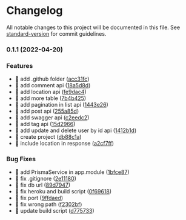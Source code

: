# Changelog

All notable changes to this project will be documented in this file. See [standard-version](https://github.com/conventional-changelog/standard-version) for commit guidelines.

### 0.1.1 (2022-04-20)


### Features

* 🎸 add .github folder ([acc31fc](https://github.com/yeukfei02/dummy-api/commit/acc31fca4037846ae3f132bc85358d9304ffbefd))
* 🎸 add comment api ([18a5d8d](https://github.com/yeukfei02/dummy-api/commit/18a5d8dfe0bd3e0d75cd3dbd28a75b5cabee7078))
* 🎸 add location api ([fe9dac4](https://github.com/yeukfei02/dummy-api/commit/fe9dac438e5f68c0f4df06f2ddbced9833866eaf))
* 🎸 add more table ([7b4b425](https://github.com/yeukfei02/dummy-api/commit/7b4b425edaa1fb9e68009dc91feda4186c8e6c9e))
* 🎸 add pagination in list api ([1443e26](https://github.com/yeukfei02/dummy-api/commit/1443e266f31722298dc2c4184a2eb7b651c9c8cf))
* 🎸 add post api ([255a85d](https://github.com/yeukfei02/dummy-api/commit/255a85dc6e59ced06f591680cccb3b611677a23a))
* 🎸 add swagger api ([c2eedc2](https://github.com/yeukfei02/dummy-api/commit/c2eedc2d8fd87f53ea499c4543b858f54ff1ec6c))
* 🎸 add tag api ([15d2966](https://github.com/yeukfei02/dummy-api/commit/15d2966f96acbcc232e5e775705865fc82c02cc0))
* 🎸 add update and delete user by id api ([1412b1d](https://github.com/yeukfei02/dummy-api/commit/1412b1decf47976027a7922cc7bbdd44e60fafd0))
* 🎸 create project ([db88c1a](https://github.com/yeukfei02/dummy-api/commit/db88c1af239b1db46e7c7ee141d454957efb7baf))
* 🎸 include location in response ([a2cf7ff](https://github.com/yeukfei02/dummy-api/commit/a2cf7ff977aa82afa4e20723757c884451ef2bd5))


### Bug Fixes

* 🐛 add PrismaService in app.module ([1bfce87](https://github.com/yeukfei02/dummy-api/commit/1bfce87a3283b839f06812728b6c222e2e1fb3dc))
* 🐛 fix .gitignore ([2e11180](https://github.com/yeukfei02/dummy-api/commit/2e11180cfb06dabca1eedec76da586c0be47367c))
* 🐛 fix db url ([89d7947](https://github.com/yeukfei02/dummy-api/commit/89d7947c774e7ad5d3818aabb28cb37853b7aab9))
* 🐛 fix heroku and build script ([0f69618](https://github.com/yeukfei02/dummy-api/commit/0f696183609cb99ddcad2cb98b907913d036e62a))
* 🐛 fix port ([9ffdaed](https://github.com/yeukfei02/dummy-api/commit/9ffdaede67b209950ee84b48299ff33ab96af2f6))
* 🐛 fix wrong path ([f2302bf](https://github.com/yeukfei02/dummy-api/commit/f2302bf2739a198219f7a16749b7055bacb0f858))
* 🐛 update build script ([d775733](https://github.com/yeukfei02/dummy-api/commit/d7757332acc2c25e3f8254ccaa894840f1dafe40))
